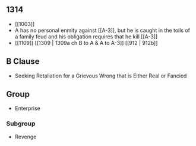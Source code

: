 ## 1314
- [[1003]] 
- A has no personal enmity against [[A-3]], but he is caught in the toils of a family feud and his obligation requires that he kill [[A-3]]
- [[1109]] [[1309 | 1309a ch B to A &amp; A to A-3]] [[912 | 912b]] 

## B Clause
- Seeking Retaliation for a Grievous Wrong that is Either Real or Fancied

## Group
- Enterprise

### Subgroup
- Revenge

